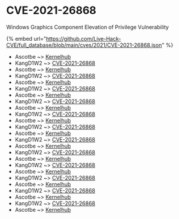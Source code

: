 # CVE-2021-26868

Windows Graphics Component Elevation of Privilege Vulnerability

{% embed url="https://github.com/Live-Hack-CVE/full_database/blob/main/cves/2021/CVE-2021-26868.json" %}


* Ascotbe ~> [Kernelhub](https://www.alice-snow.ru/2021/database/cve-2021-26868/kernelhub-ascotbe)
* KangD1W2 ~> [CVE-2021-26868](https://www.alice-snow.ru/2021/database/cve-2021-26868/cve-2021-26868-kangd1w2)
* Ascotbe ~> [Kernelhub](https://www.alice-snow.ru/2021/database/cve-2021-26868/kernelhub-ascotbe)
* KangD1W2 ~> [CVE-2021-26868](https://www.alice-snow.ru/2021/database/cve-2021-26868/cve-2021-26868-kangd1w2)
* Ascotbe ~> [Kernelhub](https://www.alice-snow.ru/2021/database/cve-2021-26868/kernelhub-ascotbe)
* KangD1W2 ~> [CVE-2021-26868](https://www.alice-snow.ru/2021/database/cve-2021-26868/cve-2021-26868-kangd1w2)
* Ascotbe ~> [Kernelhub](https://www.alice-snow.ru/2021/database/cve-2021-26868/kernelhub-ascotbe)
* KangD1W2 ~> [CVE-2021-26868](https://www.alice-snow.ru/2021/database/cve-2021-26868/cve-2021-26868-kangd1w2)
* Ascotbe ~> [Kernelhub](https://www.alice-snow.ru/2021/database/cve-2021-26868/kernelhub-ascotbe)
* KangD1W2 ~> [CVE-2021-26868](https://www.alice-snow.ru/2021/database/cve-2021-26868/cve-2021-26868-kangd1w2)
* Ascotbe ~> [Kernelhub](https://www.alice-snow.ru/2021/database/cve-2021-26868/kernelhub-ascotbe)
* KangD1W2 ~> [CVE-2021-26868](https://www.alice-snow.ru/2021/database/cve-2021-26868/cve-2021-26868-kangd1w2)
* Ascotbe ~> [Kernelhub](https://www.alice-snow.ru/2021/database/cve-2021-26868/kernelhub-ascotbe)
* KangD1W2 ~> [CVE-2021-26868](https://www.alice-snow.ru/2021/database/cve-2021-26868/cve-2021-26868-kangd1w2)
* Ascotbe ~> [Kernelhub](https://www.alice-snow.ru/2021/database/cve-2021-26868/kernelhub-ascotbe)
* KangD1W2 ~> [CVE-2021-26868](https://www.alice-snow.ru/2021/database/cve-2021-26868/cve-2021-26868-kangd1w2)
* Ascotbe ~> [Kernelhub](https://www.alice-snow.ru/2021/database/cve-2021-26868/kernelhub-ascotbe)
* KangD1W2 ~> [CVE-2021-26868](https://www.alice-snow.ru/2021/database/cve-2021-26868/cve-2021-26868-kangd1w2)
* Ascotbe ~> [Kernelhub](https://www.alice-snow.ru/2021/database/cve-2021-26868/kernelhub-ascotbe)
* KangD1W2 ~> [CVE-2021-26868](https://www.alice-snow.ru/2021/database/cve-2021-26868/cve-2021-26868-kangd1w2)
* Ascotbe ~> [Kernelhub](https://www.alice-snow.ru/2021/database/cve-2021-26868/kernelhub-ascotbe)
* KangD1W2 ~> [CVE-2021-26868](https://www.alice-snow.ru/2021/database/cve-2021-26868/cve-2021-26868-kangd1w2)
* Ascotbe ~> [Kernelhub](https://www.alice-snow.ru/2021/database/cve-2021-26868/kernelhub-ascotbe)
* KangD1W2 ~> [CVE-2021-26868](https://www.alice-snow.ru/2021/database/cve-2021-26868/cve-2021-26868-kangd1w2)
* Ascotbe ~> [Kernelhub](https://www.alice-snow.ru/2021/database/cve-2021-26868/kernelhub-ascotbe)